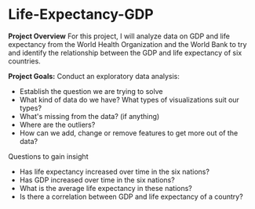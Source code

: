 # Life-Expectancy-GDP

**Project Overview**
For this project, I will analyze data on GDP and life expectancy from the World Health Organization and the World Bank to try and identify the relationship between the GDP and life expectancy of six countries.

**Project Goals:**
Conduct an exploratory data analysis:
 * Establish the question we are trying to solve
 * What kind of data do we have? What types of visualizations suit our types?
 * What's missing from the data? (if anything)
 * Where are the outliers?
 * How can we add, change or remove features to get more out of the data?

Questions to gain insight

 * Has life expectancy increased over time in the six nations?
 * Has GDP increased over time in the six nations?
 * What is the average life expectancy in these nations?
 * Is there a correlation between GDP and life expectancy of a country?

